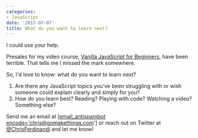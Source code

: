 ```yaml
---
categories:
- JavaScript
date: '2017-07-07'
title: What do you want to learn next?
---
```


I could use your help.

Presales for my video course, [Vanilla JavaScript for Beginners](https://gomakethings.com/courses/vanilla-javascript-for-beginners/), have been terrible. That tells me I missed the mark somewhere.

So, I'd love to know: what do you want to learn next?

1. Are there any JavaScript topics you've been struggling with or wish someone could explain clearly and simply for you?
2. How do you learn best? Reading? Playing with code? Watching a video? Something else?

Send me an email at <a href="mailto:[email_antispambot encode='chris@gomakethings.com']">[email_antispambot encode='chris@gomakethings.com']</a> or reach out on Twitter at [@ChrisFerdinandi](https://twitter.com/ChrisFerdinandi) and let me know!